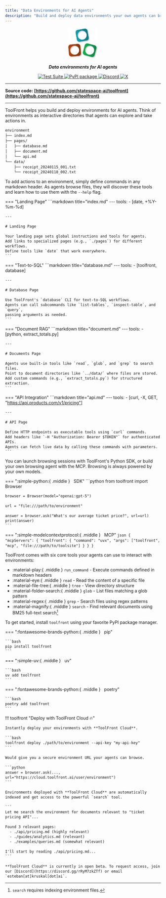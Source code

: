 ```yaml
---
title: "Data Environments for AI Agents"
description: "Build and deploy data environments your own agents can browse."
---
```


<style>
.md-content .md-typeset h1 { display: none; }
</style>


<p align="center">
  <a href="https://github.com/statespace-ai/toolfront">
    <img src="assets/img/logo.svg" alt="ToolFront" style="width:20%;">
  </a>
</p>
<p align="center">
    <strong><em>Data environments for AI agents</em></strong>
</p>
<p align="center">
<a href="https://github.com/statespace-ai/toolfront/actions/workflows/test.yml" target="_blank">
    <img src="https://github.com/statespace-ai/toolfront/actions/workflows/test.yml/badge.svg" alt="Test Suite">
</a>
<a href="https://pypi.org/project/toolfront/" target="_blank">
    <img src="https://img.shields.io/pypi/v/toolfront?color=%2334D058&label=pypi%20package" alt="PyPI package">
</a>
<a href="https://discord.gg/rRyM7zkZTf" target="_blank">
    <img src="https://img.shields.io/discord/1323415085011701870?label=Discord&logo=discord&logoColor=white&style=flat-square" alt="Discord">
</a>
<a href="https://x.com/statespace_ai" target="_blank">
    <img src="https://img.shields.io/badge/Statespace-black?style=flat-square&logo=x&logoColor=white" alt="X">
</a>
</p>

---

**Source code: [https://github.com/statespace-ai/toolfront](https://github.com/statespace-ai/toolfront)**

---

ToolFront helps you build and deploy environments for AI agents. Think of environments as interactive directories that agents can explore and take actions in.


```markdown
environment
├── index.md
├── pages/
│   ├── database.md
│   ├── document.md
│   └── api.md
└── data/
    ├── receipt_20240115_001.txt
    └── receipt_20240118_002.txt
```

To add actions to an environment, simply define commands in any markdown header. As agents browse files, they will discover these tools and learn how to use them with the `--help` flag.

=== "Landing Page"
    ```markdown title="index.md"
    ---
    tools:
      - [date, +%Y-%m-%d]

    ---

    # Landing Page

    Your landing page sets global instructions and tools for agents.
    Add links to specialized pages (e.g., `./pages`) for different workflows.
    Define tools like `date` that work everywhere.
    ```

=== "Text-to-SQL"
    ```markdown title="database.md"
    ---
    tools:
      - [toolfront, database]

    ---

    # Database Page

    Use ToolFront's `database` CLI for text-to-SQL workflows.
    Agents can call subcommands like `list-tables`, `inspect-table`, and `query`,
    passing arguments as needed.
    ```

=== "Document RAG"
    ```markdown title="document.md"
    ---
    tools:
      - [python, extract_totals.py]

    ---

    # Documents Page

    Agents use built-in tools like `read`, `glob`, and `grep` to search files.
    Point to document directories like `../data/` where files are stored.
    Add custom commands (e.g., `extract_totals.py`) for structured extraction.
    ```

=== "API Integration"
    ```markdown title="api.md"
    ---
    tools:
      - [curl, -X, GET, "https://api.products.com/v1/pricing"]
    
    ---

    # API Page

    Define HTTP endpoints as executable tools using `curl` commands.
    Add headers like `-H "Authorization: Bearer $TOKEN"` for authenticated APIs.
    Agents can fetch live data by calling these commands with parameters.
    ```

You can launch browsing sessions with ToolFront's Python SDK, or build your own browsing agent with the MCP. Browsing is always powered by your own models.

=== ":simple-python:{ .middle } &nbsp; SDK"
    ```python
    from toolfront import Browser

    browser = Browser(model="openai:gpt-5")

    url = "file:///path/to/environment"

    answer = browser.ask("What's our average ticket price?", url=url)
    print(answer)
    ```


=== ":simple-modelcontextprotocol:{ .middle } &nbsp; MCP"
    ```json
    {
      "mcpServers": {
        "toolfront": {
          "command": "uvx",
          "args": ["toolfront", "mcp", "file:///path/to/toolsite"]
        }
      }
    }
    ```

ToolFront comes with six core tools your agents can use to interact with environments:

- :material-play:{ .middle } `run_command` - Execute commands defined in markdown headers
- :material-eye:{ .middle } `read` - Read the content of a specific file
- :material-file-tree:{ .middle } `tree` - View directory structure
- :material-folder-search:{ .middle } `glob` - List files matching a glob pattern
- :material-regex:{ .middle } `grep` - Search files using regex patterns
- :material-magnify:{ .middle } `search` - Find relevant documents using BM25 full-text search[^1]

[^1]: `search` requires indexing environment files.

To get started, install `toolfront` using your favorite PyPI package manager.

=== ":fontawesome-brands-python:{ .middle } &nbsp; pip"

    ```bash
    pip install toolfront
    ```

=== ":simple-uv:{ .middle } &nbsp; uv"

    ```bash
    uv add toolfront
    ```

=== ":fontawesome-brands-python:{ .middle } &nbsp; poetry"

    ```bash
    poetry add toolfront
    ```


!!! toolfront "Deploy with ToolFront Cloud 🔥"

    Instantly deploy your environments with **ToolFront Cloud**.
    
    ```bash
    toolfront deploy ./path/to/environment --api-key "my-api-key"
    ```
    
    Would give you a secure environment URL your agents can browse.

    ```python
    answer = browser.ask(..., url="https://cloud.toolfront.ai/user/environment")
    ```

    Environments deployed with **ToolFront Cloud** are automatically indexed and get access to the powerful `search` tool.

    ```
    Let me search the environment for documents relevant to "ticket pricing API"...

    Found 3 relevant pages:
      - ./api/pricing.md (highly relevant)
      - ./guides/analytics.md (relevant)
      - ./examples/queries.md (somewhat relevant)

    I'll start by reading ./api/pricing.md...
    ```

    **ToolFront Cloud** is currently in open beta. To request access, join our [Discord](https://discord.gg/rRyM7zkZTf) or email `esteban[at]kruskal[dot]ai`.